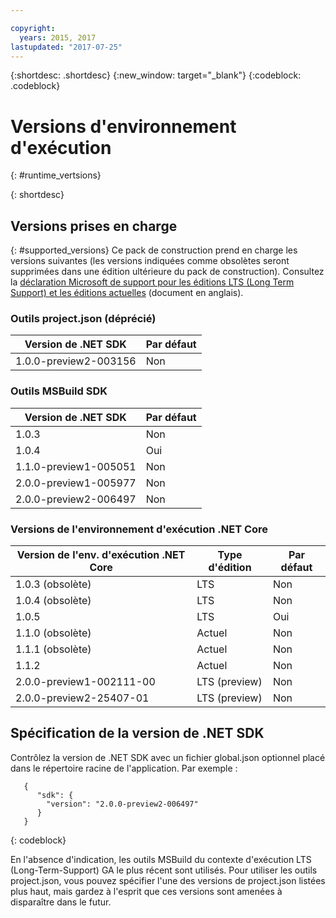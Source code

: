 ```yaml
---

copyright:
  years: 2015, 2017
lastupdated: "2017-07-25"
---
```


{:shortdesc: .shortdesc}
{:new_window: target="_blank"}
{:codeblock: .codeblock}


# Versions d'environnement d'exécution
{: #runtime_vertsions}


{: shortdesc}

## Versions prises en charge
{: #supported_versions}
Ce pack de construction prend en charge les versions suivantes (les versions indiquées comme obsolètes seront supprimées dans une édition ultérieure du pack de construction). Consultez la [déclaration Microsoft de support pour les éditions LTS (Long Term Support) et les éditions actuelles](https://www.microsoft.com/net/core/support) (document en anglais).

### Outils project.json (déprécié)

| Version de .NET SDK     | Par défaut |
|-------------------------|---------|
| 1.0.0-preview2-003156   |   Non   |

### Outils MSBuild SDK

| Version de .NET SDK     | Par défaut|
|-------------------------|---------|
| 1.0.3                   |   Non      |
| 1.0.4                   |   Oui      |
| 1.1.0-preview1-005051   |   Non      |
| 2.0.0-preview1-005977   |   Non      |
| 2.0.0-preview2-006497   |   Non      |

### Versions de l'environnement d'exécution .NET Core

| Version de l'env. d'exécution .NET Core | Type d'édition  | Par défaut |
|---------------------------|---------------|---------|
| 1.0.3 (obsolète)                 | LTS             |   Non      |
| 1.0.4 (obsolète)                 | LTS             |   Non      |
| 1.0.5                            | LTS             |   Oui      |
| 1.1.0 (obsolète)                 | Actuel          |   Non      |
| 1.1.1 (obsolète)                 | Actuel          |   Non      |
| 1.1.2                            | Actuel          |   Non      |
| 2.0.0-preview1-002111-00         | LTS (preview)   |   Non      |
| 2.0.0-preview2-25407-01          | LTS (preview)   |   Non      |

## Spécification de la version de .NET SDK

Contrôlez la version de .NET SDK avec un fichier global.json optionnel placé dans le répertoire racine de l'application. Par exemple :
```
   {
      "sdk": {
        "version": "2.0.0-preview2-006497"
      }
   }
```
{: codeblock}

En l'absence d'indication, les outils MSBuild du contexte d'exécution LTS (Long-Term-Support) GA le plus récent sont utilisés. Pour utiliser les outils project.json, vous pouvez spécifier l'une des versions de project.json listées plus haut, mais gardez à l'esprit que ces versions sont amenées à disparaître dans le futur.
